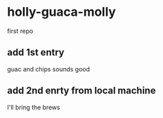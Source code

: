# holly-guaca-molly
first repo

## add 1st entry
guac and chips sounds good

## add 2nd enrty from local machine
I'll bring the brews
